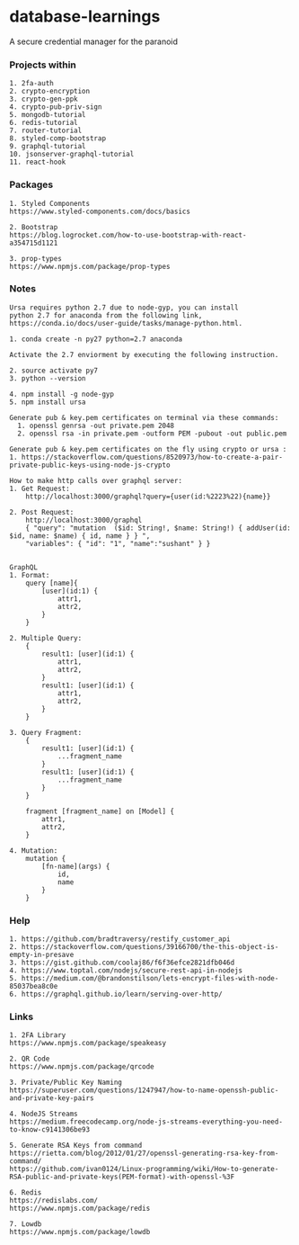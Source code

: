 # database-learnings

A secure credential manager for the paranoid

### Projects within
    
    1. 2fa-auth
    2. crypto-encryption
    3. crypto-gen-ppk
    4. crypto-pub-priv-sign
    5. mongodb-tutorial
    6. redis-tutorial
    7. router-tutorial
    8. styled-comp-bootstrap
    9. graphql-tutorial
    10. jsonserver-graphql-tutorial
    11. react-hook

### Packages

    1. Styled Components
    https://www.styled-components.com/docs/basics

    2. Bootstrap
    https://blog.logrocket.com/how-to-use-bootstrap-with-react-a354715d1121

    3. prop-types
    https://www.npmjs.com/package/prop-types

### Notes

    Ursa requires python 2.7 due to node-gyp, you can install
    python 2.7 for anaconda from the following link, https://conda.io/docs/user-guide/tasks/manage-python.html. 

    1. conda create -n py27 python=2.7 anaconda

    Activate the 2.7 enviorment by executing the following instruction.

    2. source activate py7
    3. python --version

    4. npm install -g node-gyp
    5. npm install ursa

    Generate pub & key.pem certificates on terminal via these commands:
      1. openssl genrsa -out private.pem 2048
      2. openssl rsa -in private.pem -outform PEM -pubout -out public.pem

    Generate pub & key.pem certificates on the fly using crypto or ursa :
    1. https://stackoverflow.com/questions/8520973/how-to-create-a-pair-private-public-keys-using-node-js-crypto
    
    How to make http calls over graphql server:
    1. Get Request:
        http://localhost:3000/graphql?query={user(id:%2223%22){name}}
        
    2. Post Request:
        http://localhost:3000/graphql
        { "query": "mutation  ($id: String!, $name: String!) { addUser(id: $id, name: $name) { id, name } } ", 
        "variables": { "id": "1", "name":"sushant" } }

    
    GraphQL 
    1. Format:
        query [name]{
            [user](id:1) {
                attr1,
                attr2,
            }
        }
        
    2. Multiple Query:
        {
            result1: [user](id:1) {
                attr1,
                attr2,
            }
            result1: [user](id:1) {
                attr1,
                attr2,
            }
        }
        
    3. Query Fragment:
        {
            result1: [user](id:1) {
                ...fragment_name
            }
            result1: [user](id:1) {
                ...fragment_name
            }
        }
        
        fragment [fragment_name] on [Model] {
            attr1,
            attr2,
        }
        
    4. Mutation:
        mutation {
            [fn-name](args) {
                id,
                name
            }
        }        

### Help

    1. https://github.com/bradtraversy/restify_customer_api 
    2. https://stackoverflow.com/questions/39166700/the-this-object-is-empty-in-presave
    3. https://gist.github.com/coolaj86/f6f36efce2821dfb046d
    4. https://www.toptal.com/nodejs/secure-rest-api-in-nodejs
    5. https://medium.com/@brandonstilson/lets-encrypt-files-with-node-85037bea8c0e
    6. https://graphql.github.io/learn/serving-over-http/

### Links

    1. 2FA Library
    https://www.npmjs.com/package/speakeasy

    2. QR Code
    https://www.npmjs.com/package/qrcode 

    3. Private/Public Key Naming
    https://superuser.com/questions/1247947/how-to-name-openssh-public-and-private-key-pairs

    4. NodeJS Streams
    https://medium.freecodecamp.org/node-js-streams-everything-you-need-to-know-c9141306be93

    5. Generate RSA Keys from command
    https://rietta.com/blog/2012/01/27/openssl-generating-rsa-key-from-command/
    https://github.com/ivan0124/Linux-programming/wiki/How-to-generate-RSA-public-and-private-keys(PEM-format)-with-openssl-%3F
    
    6. Redis
    https://redislabs.com/
    https://www.npmjs.com/package/redis
    
    7. Lowdb
    https://www.npmjs.com/package/lowdb
    
    
